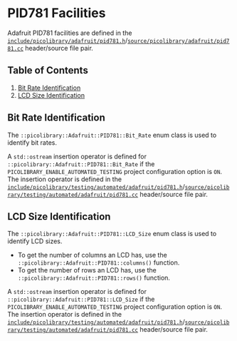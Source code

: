 # PID781 Facilities
Adafruit PID781 facilities are defined in the
[`include/picolibrary/adafruit/pid781.h`](https://github.com/apcountryman/picolibrary/blob/main/include/picolibrary/adafruit/pid781.h)/[`source/picolibrary/adafruit/pid781.cc`](https://github.com/apcountryman/picolibrary/blob/main/source/picolibrary/adafruit/pid781.cc)
header/source file pair.

## Table of Contents
1. [Bit Rate Identification](#bit-rate-identification)
1. [LCD Size Identification](#lcd-size-identification)

## Bit Rate Identification
The `::picolibrary::Adafruit::PID781::Bit_Rate` enum class is used to identify bit rates.

A `std::ostream` insertion operator is defined for
`::picolibrary::Adafruit::PID781::Bit_Rate` if the `PICOLIBRARY_ENABLE_AUTOMATED_TESTING`
project configuration option is `ON`.
The insertion operator is defined in the
[`include/picolibrary/testing/automated/adafruit/pid781.h`](https://github.com/apcountryman/picolibrary/blob/main/include/picolibrary/testing/automated/adafruit/pid781.h)/[`source/picolibrary/testing/automated/adafruit/pid781.cc`](https://github.com/apcountryman/picolibrary/blob/main/source/picolibrary/testing/automated/adafruit/pid781.cc)
header/source file pair.

## LCD Size Identification
The `::picolibrary::Adafruit::PID781::LCD_Size` enum class is used to identify LCD sizes.
- To get the number of columns an LCD has, use the
  `::picolibrary::Adafruit::PID781::columns()` function.
- To get the number of rows an LCD has, use the `::picolibrary::Adafruit::PID781::rows()`
  function.

A `std::ostream` insertion operator is defined for
`::picolibrary::Adafruit::PID781::LCD_Size` if the `PICOLIBRARY_ENABLE_AUTOMATED_TESTING`
project configuration option is `ON`.
The insertion operator is defined in the
[`include/picolibrary/testing/automated/adafruit/pid781.h`](https://github.com/apcountryman/picolibrary/blob/main/include/picolibrary/testing/automated/adafruit/pid781.h)/[`source/picolibrary/testing/automated/adafruit/pid781.cc`](https://github.com/apcountryman/picolibrary/blob/main/source/picolibrary/testing/automated/adafruit/pid781.cc)
header/source file pair.
